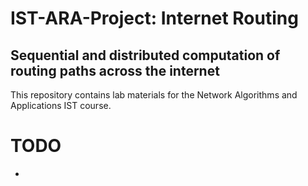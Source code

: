 # IST-ARA-Project: Internet Routing
## Sequential and distributed computation of routing paths across the internet

This repository contains lab materials for the Network Algorithms and Applications IST course.

# TODO
-
